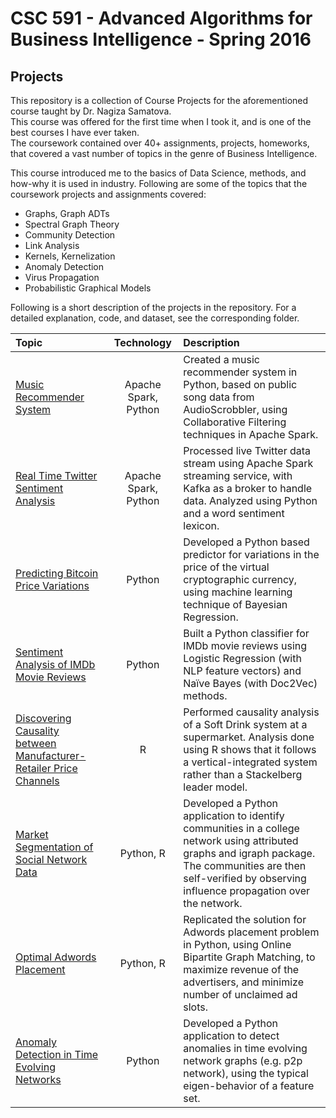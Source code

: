# CSC 591 - Advanced Algorithms for Business Intelligence - Spring 2016
## Projects

This repository is a collection of Course Projects for the aforementioned course taught by Dr. Nagiza Samatova.  
This course was offered for the first time when I took it, and is one of the best courses I have ever taken.  
The coursework contained over 40+ assignments, projects, homeworks, that covered a vast number of topics in the genre of Business Intelligence.  

This course introduced me to the basics of Data Science, methods, and how-why it is used in industry. Following are some of the topics that the coursework projects and assignments covered:  
* Graphs, Graph ADTs
* Spectral Graph Theory
* Community Detection
* Link Analysis
* Kernels, Kernelization
* Anomaly Detection
* Virus Propagation
* Probabilistic Graphical Models

Following is a short description of the projects in the repository. For a detailed explanation, code, and dataset, see the corresponding folder.

| Topic | Technology | Description |
| :---- | :--------: | :---------- |
| [Music Recommender System](01_ApacheSpark_RecommenderSystems/) | Apache Spark, Python | Created a music recommender system in Python, based on public song data from AudioScrobbler, using Collaborative Filtering techniques in Apache Spark. |
| [Real Time Twitter Sentiment Analysis](02_ApacheSpark_SentimentAnalysis/) | Apache Spark, Python | Processed live Twitter data stream using Apache Spark streaming service, with Kafka as a broker to handle data. Analyzed using Python and a word sentiment lexicon. |
| [Predicting Bitcoin Price Variations](03_BayesianRegression_BitcoinPrediction/) | Python | Developed a Python based predictor for variations in the price of the virtual cryptographic currency, using machine learning technique of Bayesian Regression. |
| [Sentiment Analysis of IMDb Movie Reviews](04_LogisticRegression_SentimentAnalysis/) | Python | Built a Python classifier for IMDb movie reviews using Logistic Regression (with NLP feature vectors) and Naïve Bayes (with Doc2Vec) methods.
| [Discovering Causality between Manufacturer-Retailer Price Channels](05_CausalRelation_ManufacturerRetailerPrice/) | R | Performed causality analysis of a Soft Drink system at a supermarket. Analysis done using R shows that it follows a vertical-integrated system rather than a Stackelberg leader model. |
| [Market Segmentation of Social Network Data](06_GraphCommunity_MarketSegmentation/) | Python, R | Developed a Python application to identify communities in a college network using attributed graphs and igraph package. The communities are then self-verified by observing influence propagation over the network. |
| [Optimal Adwords Placement](07_BipartiteGraphMatching_AdWordsPlacement/) | Python, R | Replicated the solution for Adwords placement problem in Python, using Online Bipartite Graph Matching, to maximize revenue of the advertisers, and minimize number of unclaimed ad slots. |
| [Anomaly Detection in Time Evolving Networks](08_TimeEvolvingGraphs_AnomalyDetection/) | Python | Developed a Python application to detect anomalies in time evolving network graphs (e.g. p2p network), using the typical eigen-behavior of a feature set. |
